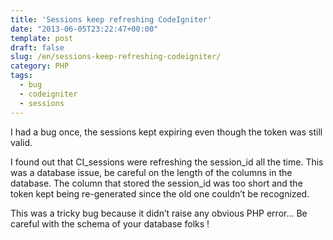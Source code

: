 ```yaml
---
title: 'Sessions keep refreshing CodeIgniter'
date: "2013-06-05T23:22:47+00:00"
template: post
draft: false
slug: /en/sessions-keep-refreshing-codeigniter/
category: PHP
tags:
  - bug
  - codeigniter
  - sessions
---
```


I had a bug once, the sessions kept expiring even though the token was still valid.

I found out that CI\_sessions were refreshing the session\_id all the time. This was a database issue, be careful on the length of the columns in the database. The column that stored the session_id was too short and the token kept being re-generated since the old one couldn&rsquo;t be recognized.

This was a tricky bug because it didn&rsquo;t raise any obvious PHP error&#8230; Be careful with the schema of your database folks !
